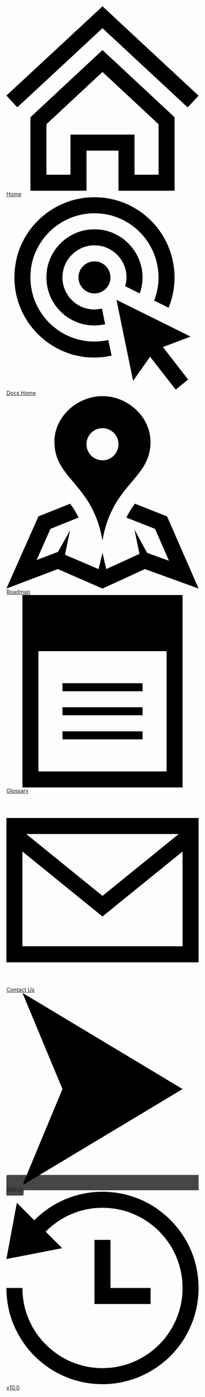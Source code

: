 <div class="tdb-nav" id="id-nav">
    <span class="tdb-nav-span">
        <svg class="tdb-ico-nav tdb-ico-nav-f1" xmlns="http://www.w3.org/2000/svg" viewBox="0 0 24 24"><path d="M12 9.185l7 6.514v6.301h-3v-5h-8v5h-3v-6.301l7-6.514zm0-2.732l-9 8.375v9.172h7v-5h4v5h7v-9.172l-9-8.375zm12 5.695l-12-11.148-12 11.133 1.361 1.465 10.639-9.868 10.639 9.883 1.361-1.465z"/></svg>
        <a class="tdb-k tdb-k-h2" target="_blank" href="https://terminusdb.com/" title="TerminusDB home page...">Home</a>
    </span>
    <span class="tdb-nav-span">
        <svg class="tdb-ico-nav tdb-ico-nav-f1" xmlns="http://www.w3.org/2000/svg" viewBox="0 0 24 24"><path d="M13.747 12.795l9.253 4.58-3.453 1.32 3.145 4.039-1.547 1.266-3.204-4.104-2.121 3.009-2.073-10.11zm-.747-2.795c0-1.104-.895-2-2-2s-2 .896-2 2 .895 2 2 2 2-.896 2-2zm-2-6c-3.314 0-6 2.686-6 6s2.686 6 6 6c.458 0 .902-.056 1.331-.153l-.403-1.966c-.299.071-.607.119-.928.119-2.206 0-4-1.794-4-4s1.794-4 4-4 4 1.794 4 4c0 .384-.071.747-.173 1.099l1.824.902c.222-.626.349-1.298.349-2.001 0-3.314-2.686-6-6-6zm1.733 13.806c-.559.124-1.137.194-1.733.194-4.411 0-8-3.589-8-8s3.589-8 8-8 8 3.589 8 8c0 1.021-.199 1.994-.549 2.892l1.803.892c.478-1.168.746-2.444.746-3.784 0-5.523-4.477-10-10-10s-10 4.477-10 10 4.477 10 10 10c.733 0 1.446-.084 2.135-.234l-.402-1.96z"/></svg>
        <a class="tdb-k tdb-k-h2" href="#" onclick="tdb_hide(); window.open('#', '_parent')" title="Technical documents home page...">Docs Home</a>
    </span>
    <span class="tdb-nav-span">
        <svg class="tdb-ico-nav tdb-ico-nav-f1" xmlns="http://www.w3.org/2000/svg" viewBox="0 0 24 24"><path d="M12 0c-3.148 0-6 2.553-6 5.702 0 4.682 4.783 5.177 6 12.298 1.217-7.121 6-7.616 6-12.298 0-3.149-2.851-5.702-6-5.702zm0 8c-1.105 0-2-.895-2-2s.895-2 2-2 2 .895 2 2-.895 2-2 2zm12 16l-6.707-2.427-5.293 2.427-5.581-2.427-6.419 2.427 4-9 3.96-1.584c.38.516.741 1.08 1.061 1.729l-3.523 1.41-1.725 3.88 2.672-1.01 1.506-2.687-.635 3.044 4.189 1.789.495-2.021.465 2.024 4.15-1.89-.618-3.033 1.572 2.896 2.732.989-1.739-3.978-3.581-1.415c.319-.65.681-1.215 1.062-1.731l4.021 1.588 3.936 9z"/></svg>
        <a class="tdb-k tdb-k-h2" target="_blank" href="https://github.com/orgs/terminusdb/projects/2" title="Roadmap...">Roadmap</a>
    </span>
    <span class="tdb-nav-span">
        <svg class="tdb-ico-nav tdb-ico-nav-f1" xmlns="http://www.w3.org/2000/svg" viewBox="0 0 24 24"><path d="M2 0v24h20v-24h-20zm18 22h-16v-15h16v15zm-3-4h-10v-1h10v1zm0-3h-10v-1h10v1zm0-3h-10v-1h10v1z"/></svg>
        <a class="tdb-k tdb-k-h2" href="#/resources/glossary" title="Glossary...">Glossary</a>
    </span>
    <span class="tdb-nav-span">
        <svg class="tdb-ico-nav tdb-ico-nav-f1" xmlns="http://www.w3.org/2000/svg" viewBox="0 0 24 24"><path d="M0 3v18h24v-18h-24zm21.518 2l-9.518 7.713-9.518-7.713h19.036zm-19.518 14v-11.817l10 8.104 10-8.104v11.817h-20z"/></svg>
        <a class="tdb-k tdb-k-h2" target="_blank" href="https://terminusdb.com/contact/" title="Contact us...">Contact Us</a>
    </span>
    <span class="tdb-nav-span" style="padding-top:13px; padding-bottom: 10px; border-radius: 4px; background-color: rgb(70, 70, 70);">
        <svg class="tdb-ico-nav tdb-ico-nav-f2" xmlns="http://www.w3.org/2000/svg" viewBox="0 0 24 24"><path d="M22 12l-20 12 5-12-5-12z"/></svg>
        <a class="tdb-k tdb-k-h2" target="_blank" href="https://signup.terminusdb.com/login?state=hKFo2SBSRDBEZTBKSnRsNGQ5VmtpcU1tUkEtLWVNU21NMzlIZqFupWxvZ2luo3RpZNkgaG83c0VvamFrZVM3cGxBZ283WGozMEh4TG1EZ2ZGV1WjY2lk2SAzNjVQc0IwQW1VbUIyb2RTRndleldrWDMxQlp2NlBvSA&client=365PsB0AmUmB2odSFwezWkX31BZv6PoH&protocol=oauth2&redirect_uri=https%3A%2F%2Fdashboard.terminusdb.com%2F&audience=https%3A%2F%2Fterminuscloud%2Fusers&scope=openid%20profile%20email&response_type=code&response_mode=query&nonce=cmtfVDI0S256blJERjBEQi1HM3Y0R2NXR0dkR0wxb04zN1ltbEVqLmFIZg%3D%3D&code_challenge=uwlBrIfNTl1Dq-tRstEiRt0d7ECHDNTDJfyQP-1Yw3w&code_challenge_method=S256&auth0Client=eyJuYW1lIjoiYXV0aDAtc3BhLWpzIiwidmVyc2lvbiI6IjEuMTkuMiJ9" title="Sign-in or sign-up to TerminusX...">Sign In</a>
    </span>
    <span class="tdb-nav-span">
        <svg class="tdb-ico-nav tdb-ico-nav-f1" xmlns="http://www.w3.org/2000/svg" viewBox="0 0 24 24"><path d="M24 12c0 6.627-5.373 12-12 12s-12-5.373-12-12h2c0 5.514 4.486 10 10 10s10-4.486 10-10-4.486-10-10-10c-2.777 0-5.287 1.141-7.099 2.977l2.061 2.061-6.962 1.354 1.305-7.013 2.179 2.18c2.172-2.196 5.182-3.559 8.516-3.559 6.627 0 12 5.373 12 12zm-13-6v8h7v-2h-5v-6h-2z"/></svg>
        <a class="tdb-k tdb-k-h2" target="_parent" href="#/resources/release-history" title="Release history...">v10.0</a>
    </span>
</div>